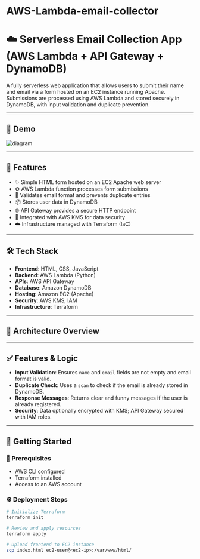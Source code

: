 # AWS-Lambda-email-collector

# ☁️ Serverless Email Collection App (AWS Lambda + API Gateway + DynamoDB)

A fully serverless web application that allows users to submit their name and email via a form hosted on an EC2 instance running Apache. Submissions are processed using AWS Lambda and stored securely in DynamoDB, with input validation and duplicate prevention.

---

## 📸 Demo

<img src="https://github.com/user-attachments/assets/75c86f22-3f12-4056-84b1-0c05e785fd1b" alt="diagram">

---

## 🧠 Features

- ✨ Simple HTML form hosted on an EC2 Apache web server
- ⚙️ AWS Lambda function processes form submissions
- 🔐 Validates email format and prevents duplicate entries
- 📦 Stores user data in DynamoDB
- 🌐 API Gateway provides a secure HTTP endpoint
- 🔐 Integrated with AWS KMS for data security
- ☁️ Infrastructure managed with Terraform (IaC)

---

## 🛠️ Tech Stack

- **Frontend**: HTML, CSS, JavaScript
- **Backend**: AWS Lambda (Python)
- **APIs**: AWS API Gateway
- **Database**: Amazon DynamoDB
- **Hosting**: Amazon EC2 (Apache)
- **Security**: AWS KMS, IAM
- **Infrastructure**: Terraform

---

## 🚀 Architecture Overview


---

## ✅ Features & Logic

- **Input Validation**: Ensures `name` and `email` fields are not empty and email format is valid.
- **Duplicate Check**: Uses a `scan` to check if the email is already stored in DynamoDB.
- **Response Messages**: Returns clear and funny messages if the user is already registered.
- **Security**: Data optionally encrypted with KMS; API Gateway secured with IAM roles.

---

## 🚀 Getting Started

### 🧩 Prerequisites
- AWS CLI configured
- Terraform installed
- Access to an AWS account

### ⚙️ Deployment Steps

```bash
# Initialize Terraform
terraform init

# Review and apply resources
terraform apply

# Upload frontend to EC2 instance
scp index.html ec2-user@<ec2-ip>:/var/www/html/
